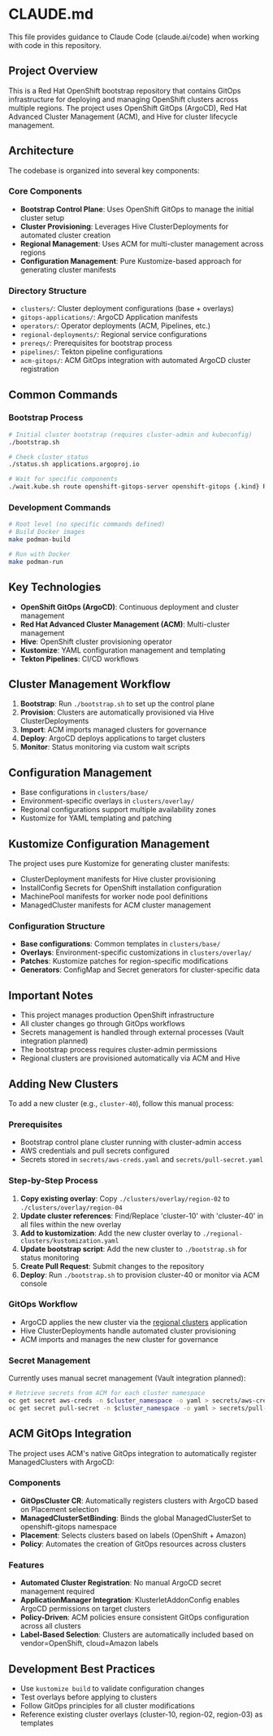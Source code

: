 # CLAUDE.md

This file provides guidance to Claude Code (claude.ai/code) when working with code in this repository.

## Project Overview

This is a Red Hat OpenShift bootstrap repository that contains GitOps infrastructure for deploying and managing OpenShift clusters across multiple regions. The project uses OpenShift GitOps (ArgoCD), Red Hat Advanced Cluster Management (ACM), and Hive for cluster lifecycle management.

## Architecture

The codebase is organized into several key components:

### Core Components
- **Bootstrap Control Plane**: Uses OpenShift GitOps to manage the initial cluster setup
- **Cluster Provisioning**: Leverages Hive ClusterDeployments for automated cluster creation
- **Regional Management**: Uses ACM for multi-cluster management across regions
- **Configuration Management**: Pure Kustomize-based approach for generating cluster manifests

### Directory Structure
- `clusters/`: Cluster deployment configurations (base + overlays)
- `gitops-applications/`: ArgoCD Application manifests
- `operators/`: Operator deployments (ACM, Pipelines, etc.)
- `regional-deployments/`: Regional service configurations
- `prereqs/`: Prerequisites for bootstrap process
- `pipelines/`: Tekton pipeline configurations
- `acm-gitops/`: ACM GitOps integration with automated ArgoCD cluster registration

## Common Commands

### Bootstrap Process
```bash
# Initial cluster bootstrap (requires cluster-admin and kubeconfig)
./bootstrap.sh

# Check cluster status
./status.sh applications.argoproj.io

# Wait for specific components
./wait.kube.sh route openshift-gitops-server openshift-gitops {.kind} Route
```

### Development Commands
```bash
# Root level (no specific commands defined)
# Build Docker images
make podman-build

# Run with Docker
make podman-run
```

## Key Technologies

- **OpenShift GitOps (ArgoCD)**: Continuous deployment and cluster management
- **Red Hat Advanced Cluster Management (ACM)**: Multi-cluster management
- **Hive**: OpenShift cluster provisioning operator
- **Kustomize**: YAML configuration management and templating
- **Tekton Pipelines**: CI/CD workflows

## Cluster Management Workflow

1. **Bootstrap**: Run `./bootstrap.sh` to set up the control plane
2. **Provision**: Clusters are automatically provisioned via Hive ClusterDeployments
3. **Import**: ACM imports managed clusters for governance
4. **Deploy**: ArgoCD deploys applications to target clusters
5. **Monitor**: Status monitoring via custom wait scripts

## Configuration Management

- Base configurations in `clusters/base/`
- Environment-specific overlays in `clusters/overlay/`
- Regional configurations support multiple availability zones
- Kustomize for YAML templating and patching

## Kustomize Configuration Management

The project uses pure Kustomize for generating cluster manifests:
- ClusterDeployment manifests for Hive cluster provisioning
- InstallConfig Secrets for OpenShift installation configuration
- MachinePool manifests for worker node pool definitions
- ManagedCluster manifests for ACM cluster management

### Configuration Structure

- **Base configurations**: Common templates in `clusters/base/`
- **Overlays**: Environment-specific customizations in `clusters/overlay/`
- **Patches**: Kustomize patches for region-specific modifications
- **Generators**: ConfigMap and Secret generators for cluster-specific data

## Important Notes

- This project manages production OpenShift infrastructure
- All cluster changes go through GitOps workflows
- Secrets management is handled through external processes (Vault integration planned)
- The bootstrap process requires cluster-admin permissions
- Regional clusters are provisioned automatically via ACM and Hive

## Adding New Clusters

To add a new cluster (e.g., `cluster-40`), follow this manual process:

### Prerequisites
- Bootstrap control plane cluster running with cluster-admin access
- AWS credentials and pull secrets configured
- Secrets stored in `secrets/aws-creds.yaml` and `secrets/pull-secret.yaml`

### Step-by-Step Process
1. **Copy existing overlay**: Copy `./clusters/overlay/region-02` to `./clusters/overlay/region-04`
2. **Update cluster references**: Find/Replace 'cluster-10' with 'cluster-40' in all files within the new overlay
3. **Add to kustomization**: Add the new cluster overlay to `./regional-clusters/kustomization.yaml`
4. **Update bootstrap script**: Add the new cluster to `./bootstrap.sh` for status monitoring
5. **Create Pull Request**: Submit changes to the repository
6. **Deploy**: Run `./bootstrap.sh` to provision cluster-40 or monitor via ACM console

### GitOps Workflow
- ArgoCD applies the new cluster via the [regional clusters](./gitops-applications/regional-clusters.application.yaml) application
- Hive ClusterDeployments handle automated cluster provisioning
- ACM imports and manages the new cluster for governance

### Secret Management
Currently uses manual secret management (Vault integration planned):
```bash
# Retrieve secrets from ACM for each cluster namespace
oc get secret aws-creds -n $cluster_namespace -o yaml > secrets/aws-creds.yaml
oc get secret pull-secret -n $cluster_namespace -o yaml > secrets/pull-secret.yaml
```

## ACM GitOps Integration

The project uses ACM's native GitOps integration to automatically register ManagedClusters with ArgoCD:

### Components
- **GitOpsCluster CR**: Automatically registers clusters with ArgoCD based on Placement selection
- **ManagedClusterSetBinding**: Binds the global ManagedClusterSet to openshift-gitops namespace
- **Placement**: Selects clusters based on labels (OpenShift + Amazon)
- **Policy**: Automates the creation of GitOps resources across clusters

### Features
- **Automated Cluster Registration**: No manual ArgoCD secret management required
- **ApplicationManager Integration**: KlusterletAddonConfig enables ArgoCD permissions on target clusters
- **Policy-Driven**: ACM policies ensure consistent GitOps configuration across all clusters
- **Label-Based Selection**: Clusters are automatically included based on vendor=OpenShift, cloud=Amazon labels

## Development Best Practices

- Use `kustomize build` to validate configuration changes
- Test overlays before applying to clusters
- Follow GitOps principles for all cluster modifications
- Reference existing cluster overlays (cluster-10, region-02, region-03) as templates